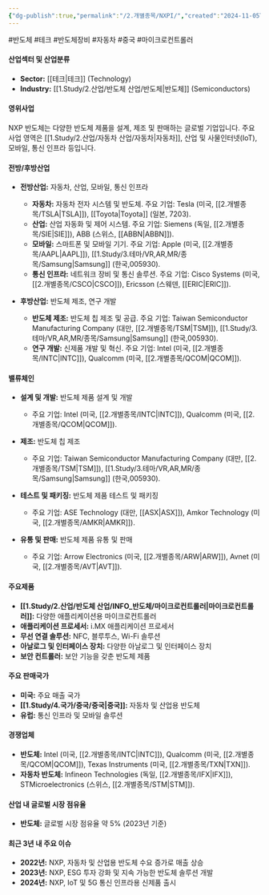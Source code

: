 ```yaml
---
{"dg-publish":true,"permalink":"/2.개별종목/NXPI/","created":"2024-11-05T14:50:04.066+09:00","updated":"2025-07-29T21:37:05.007+09:00"}
---
```


#반도체 #테크 #반도체장비 #자동차 #중국 #마이크로컨트롤러

#### 산업섹터 및 산업분류

- **Sector:** [[테크\|테크]] (Technology)
- **Industry:** [[1.Study/2.산업/반도체 산업/반도체\|반도체]] (Semiconductors)

#### 영위사업

NXP 반도체는 다양한 반도체 제품을 설계, 제조 및 판매하는 글로벌 기업입니다. 주요 사업 영역은 [[1.Study/2.산업/자동차 산업/자동차\|자동차]], 산업 및 사물인터넷(IoT), 모바일, 통신 인프라 등입니다.

#### 전방/후방산업

- **전방산업:** 자동차, 산업, 모바일, 통신 인프라
    
    - **자동차:** 자동차 전자 시스템 및 반도체. 주요 기업: Tesla (미국, [[2.개별종목/TSLA\|TSLA]]), [[Toyota\|Toyota]] (일본, 7203).
    - **산업:** 산업 자동화 및 제어 시스템. 주요 기업: Siemens (독일, [[2.개별종목/SIE\|SIE]]), ABB (스위스, [[ABBN\|ABBN]]).
    - **모바일:** 스마트폰 및 모바일 기기. 주요 기업: Apple (미국, [[2.개별종목/AAPL\|AAPL]]), [[1.Study/3.테마/VR,AR,MR/종목/Samsung\|Samsung]] (한국,005930).
    - **통신 인프라:** 네트워크 장비 및 통신 솔루션. 주요 기업: Cisco Systems (미국, [[2.개별종목/CSCO\|CSCO]]), Ericsson (스웨덴, [[ERIC\|ERIC]]).
- **후방산업:** 반도체 제조, 연구 개발
    
    - **반도체 제조:** 반도체 칩 제조 및 공급. 주요 기업: Taiwan Semiconductor Manufacturing Company (대만, [[2.개별종목/TSM\|TSM]]), [[1.Study/3.테마/VR,AR,MR/종목/Samsung\|Samsung]] (한국,005930).
    - **연구 개발:** 신제품 개발 및 혁신. 주요 기업: Intel (미국, [[2.개별종목/INTC\|INTC]]), Qualcomm (미국, [[2.개별종목/QCOM\|QCOM]]).

#### 밸류체인

- **설계 및 개발:** 반도체 제품 설계 및 개발
    - 주요 기업: Intel (미국, [[2.개별종목/INTC\|INTC]]), Qualcomm (미국, [[2.개별종목/QCOM\|QCOM]]).
- **제조:** 반도체 칩 제조
    - 주요 기업: Taiwan Semiconductor Manufacturing Company (대만, [[2.개별종목/TSM\|TSM]]), [[1.Study/3.테마/VR,AR,MR/종목/Samsung\|Samsung]] (한국,005930).
      
- **테스트 및 패키징:** 반도체 제품 테스트 및 패키징
    - 주요 기업: ASE Technology (대만, [[ASX\|ASX]]), Amkor Technology (미국, [[2.개별종목/AMKR\|AMKR]]).
- **유통 및 판매:** 반도체 제품 유통 및 판매
    - 주요 기업: Arrow Electronics (미국, [[2.개별종목/ARW\|ARW]]), Avnet (미국, [[2.개별종목/AVT\|AVT]]).

#### 주요제품

- **[[1.Study/2.산업/반도체 산업/INFO_반도체/마이크로컨트롤러\|마이크로컨트롤러]]:** 다양한 애플리케이션용 마이크로컨트롤러
- **애플리케이션 프로세서:** i.MX 애플리케이션 프로세서
- **무선 연결 솔루션:** NFC, 블루투스, Wi-Fi 솔루션
- **아날로그 및 인터페이스 장치:** 다양한 아날로그 및 인터페이스 장치
- **보안 컨트롤러:** 보안 기능을 갖춘 반도체 제품

#### 주요 판매국가

- **미국:** 주요 매출 국가
- **[[1.Study/4.국가/중국/중국\|중국]]:** 자동차 및 산업용 반도체
- **유럽:** 통신 인프라 및 모바일 솔루션

#### 경쟁업체

- **반도체:** Intel (미국, [[2.개별종목/INTC\|INTC]]), Qualcomm (미국, [[2.개별종목/QCOM\|QCOM]]), Texas Instruments (미국, [[2.개별종목/TXN\|TXN]]).
- **자동차 반도체:** Infineon Technologies (독일, [[2.개별종목/IFX\|IFX]]), STMicroelectronics (스위스, [[2.개별종목/STM\|STM]]).

#### 산업 내 글로벌 시장 점유율

- **반도체:** 글로벌 시장 점유율 약 5% (2023년 기준)

#### 최근 3년 내 주요 이슈

- **2022년:** NXP, 자동차 및 산업용 반도체 수요 증가로 매출 상승
- **2023년:** NXP, ESG 투자 강화 및 지속 가능한 반도체 솔루션 개발
- **2024년:** NXP, IoT 및 5G 통신 인프라용 신제품 출시